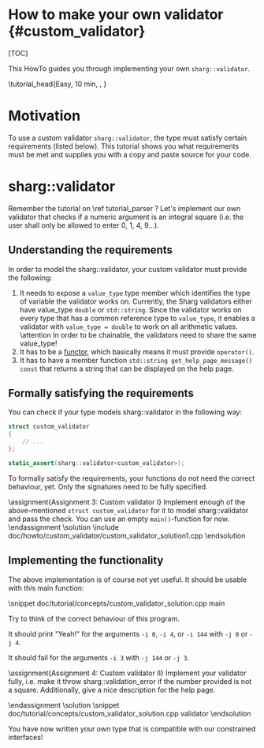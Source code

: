 # How to make your own validator {#custom_validator}

[TOC]

This HowTo guides you through implementing your own `sharg::validator`.

\tutorial_head{Easy, 10 min, , }

# Motivation

To use a custom validator `sharg::validator`, the type must satisfy certain requirements (listed below).
This tutorial shows you what requirements must be met and supplies you with a copy and paste source
for your code.

# sharg::validator

Remember the tutorial on \ref tutorial_parser ? Let's implement our own validator that checks
if a numeric argument is an integral square (i.e. the user shall only be allowed to enter 0, 1, 4, 9...).

## Understanding the requirements

In order to model the sharg::validator, your custom validator must provide the following:

  1. It needs to expose a `value_type` type member which identifies the type of variable the validator works on.
     Currently, the Sharg validators either have value_type `double` or `std::string`.
     Since the validator works on every type that has a common reference type to `value_type`, it enables a validator
     with `value_type = double` to work on all arithmetic values.
     \attention In order to be chainable, the validators need to share the same value_type!
  2. It has to be a [functor](https://stackoverflow.com/questions/356950/what-are-c-functors-and-their-uses), which
     basically means it must provide `operator()`.
  3. It has to have a member function `std::string get_help_page_message() const` that returns a string that can be
     displayed on the help page.

## Formally satisfying the requirements

You can check if your type models sharg::validator in the following way:

```cpp
struct custom_validator
{
    // ...
};

static_assert(sharg::validator<custom_validator>);
```

To formally satisfy the requirements, your functions do not need the correct behaviour, yet.
Only the signatures need to be fully specified.

\assignment{Assignment 3: Custom validator I}
Implement enough of the above-mentioned `struct custom_validator` for it to model sharg::validator and pass
the check. You can use an empty `main()`-function for now.
\endassignment
\solution
\include doc/howto/custom_validator/custom_validator_solution1.cpp
\endsolution

## Implementing the functionality

The above implementation is of course not yet useful.
It should be usable with this main function:

\snippet doc/tutorial/concepts/custom_validator_solution.cpp main

Try to think of the correct behaviour of this program.

It should print "Yeah!" for the arguments `-i 0`, `-i 4`, or `-i 144` with `-j 0` or `-j 4`.

It should fail for the arguments `-i 3` with `-j 144` or `-j 3`.

\assignment{Assignment 4: Custom validator II}
Implement your validator fully, i.e. make it throw sharg::validation_error if the number provided is not a
square.
Additionally, give a nice description for the help page.

\endassignment
\solution
\snippet doc/tutorial/concepts/custom_validator_solution.cpp validator
\endsolution

You have now written your own type that is compatible with our constrained interfaces!
